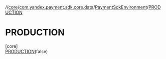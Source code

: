 //[core](../../../../index.md)/[com.yandex.payment.sdk.core.data](../../index.md)/[PaymentSdkEnvironment](../index.md)/[PRODUCTION](index.md)

# PRODUCTION

[core]\
[PRODUCTION](index.md)(false)
